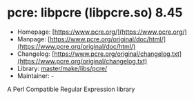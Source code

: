 # pcre: libpcre (libpcre.so) 8.45
 - Homepage: [https://www.pcre.org/](https://www.pcre.org/)
 - Manpage: [https://www.pcre.org/original/doc/html/](https://www.pcre.org/original/doc/html/)
 - Changelog: [https://www.pcre.org/original/changelog.txt](https://www.pcre.org/original/changelog.txt)
 - Library: [master/make/libs/pcre/](https://github.com/Freetz-NG/freetz-ng/tree/master/make/libs/pcre/)
 - Maintainer: -

A Perl Compatible Regular Expression library
